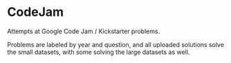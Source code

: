 # CodeJam
Attempts at Google Code Jam / Kickstarter problems.  

Problems are labeled by year and question, and all uploaded solutions solve the small datasets, with some solving the large datasets as well.  
